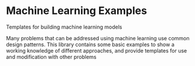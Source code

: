 # Machine Learning Examples

Templates for building machine learning models

Many problems that can be addressed using machine learning use common design patterns. This library contains some basic examples to show a working knowledge of different approaches, and provide templates for use and modification with other problems
